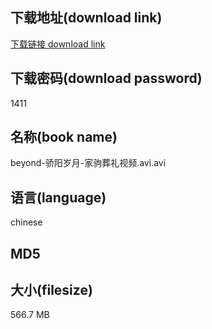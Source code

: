 ## 下载地址(download link)
[下载链接 download link](https://tutu365.netlify.app/?s=beyond-%E9%AA%84%E9%98%B3%E5%B2%81%E6%9C%88-%E5%AE%B6%E9%A9%B9%E8%91%AC%E7%A4%BC%E8%A7%86%E9%A2%91.avi)

## 下载密码(download password)
1411

## 名称(book name)
beyond-骄阳岁月-家驹葬礼视频.avi.avi

## 语言(language)
chinese

## MD5


## 大小(filesize)
566.7 MB
